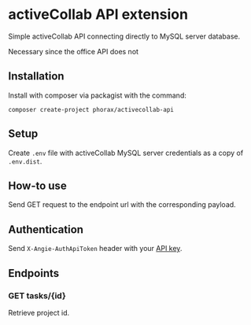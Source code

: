 # activeCollab API extension

Simple activeCollab API connecting directly to MySQL server database.

Necessary since the office API does not 

## Installation

Install with composer via packagist with the command:

`composer create-project phorax/activecollab-api`

## Setup

Create `.env` file with activeCollab MySQL server credentials as a copy of `.env.dist`.

## How-to use

Send GET request to the endpoint url with the corresponding payload.

## Authentication

Send `X-Angie-AuthApiToken` header with your [API key](https://developers.activecollab.com/api-documentation/v1/authentication.html). 

## Endpoints

### GET tasks/{id}

Retrieve project id.
